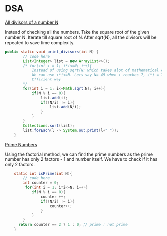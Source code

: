 # DSA

[All divisors of a number N](https://www.geeksforgeeks.org/problems/all-divisors-of-a-number/1)

Instead of checking all the numbers. Take the square root of the given number N. Iterate till square root of N. 
After sqrt(N), all the divisors will be repeated to save time complexity.

```java
public static void print_divisors(int N) {
        // code here
        List<Integer> list = new ArrayList<>();
        /* for(int i = 1; i*i<=N; i++){
            Instead of using sqrt(N) which takes alot of mathematical computation. 
            We can use i*i<=N. Lets say N= 49 when i reaches 7, i*i = 7*7 which is 49, and in next iteration, 8*8 = 64 > 49.
            Efficient way
        */
        for(int i = 1; i<=Math.sqrt(N); i++){
            if(N % i == 0){
                list.add(i);
                if((N/i) != i){
                    list.add(N/i);
                }
            }
        }
        Collections.sort(list);
        list.forEach(l -> System.out.print(l+" "));
    }
```

[Prime Numbers](https://www.geeksforgeeks.org/problems/prime-number2314/1)

Using the factorial method, we can find the prime numbers as the prime number has only 2 factors - 1 and number itself.
We have to check if it has only 2 factors.

```java
    static int isPrime(int N){
        // code here
        int counter = 0;
         for(int i = 1; i*i<=N; i++){
            if(N % i == 0){
                counter ++;
                if((N/i) != i){
                    counter++;
                }
            }
        }
      return counter == 2 ? 1 : 0; // prime : not prime
    }
```